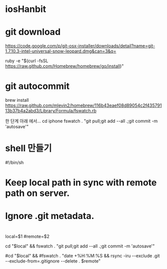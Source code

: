 iosHanbit
=========

git download
============
https://code.google.com/p/git-osx-installer/downloads/detail?name=git-1.7.10.3-intel-universal-snow-leopard.dmg&can=3&q=


ruby -e "$(curl -fsSL https://raw.github.com/Homebrew/homebrew/go/install)"




git autocommit
==============

brew install https://raw.github.com/mlevin2/homebrew/116b43eaef08d89054c2f43579113b37b4a2abd3/Library/Formula/fswatch.rb

한 단계 아래 에서...
cd iphone
fswatch . "git pull;git add --all .;git commit -m 'autosave'"



shell 만들기
==========

#!/bin/sh

##
# Keep local path in sync with remote path on server.
# Ignore .git metadata.
#
local=$1
#remote=$2

cd "$local" && fswatch . "git pull;git add --all .;git commit -m 'autosave'"


#cd "$local" &&
#fswatch . "date +%H:%M:%S && rsync -iru --exclude .git --exclude-from=.gitignore --delete . $remote"
